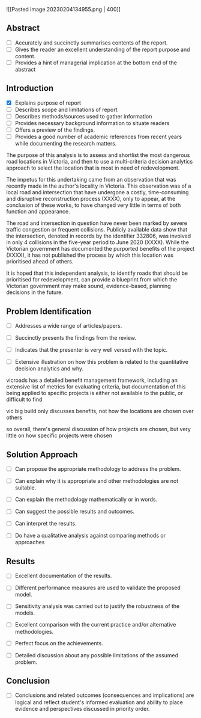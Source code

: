 ![[Pasted image 20230204134955.png | 400]]

## Abstract

- [ ] Accurately and succinctly summarises contents of the report.
- [ ] Gives the reader an excellent understanding of the report purpose and content.
- [ ] Provides a hint of managerial implication at the bottom end of the abstract

## Introduction

- [x] Explains purpose of report
- [ ] Describes scope and limitations of report
- [ ] Describes methods/sources used to gather information
- [ ] Provides necessary background information to situate readers
- [ ] Offers a preview of the findings.
- [ ] Provides a good number of academic references from recent years while documenting the research matters.

The purpose of this analysis is to assess and shortlist the most dangerous road locations in Victoria, and then to use a multi-criteria decision analytics approach to select the location that is most in need of redevelopment.

The impetus for this undertaking came from an observation that was recently made in the author's locality in Victoria. This observation was of a local road and intersection that have undergone a costly, time-consuming and disruptive reconstruction process (XXXX), only to appear, at the conclusion of these works, to have changed very little in terms of both function and appearance.

The road and intersection in question have never been marked by severe traffic congestion or frequent collisions. Publicly available data show that the intersection, denoted in records by the identifier 332806, was involved in only 4 collisions in the five-year period to June 2020 (XXXX). While the Victorian government has documented the purported benefits of the project (XXXX), it has not published the process by which this location was prioritised ahead of others. 

It is hoped that this independent analysis, to identify roads that should be prioritised for redevelopment, can provide a blueprint from which the Victorian government may make sound, evidence-based, planning decisions in the future.










## Problem Identification

- [ ] Addresses a wide range of articles/papers.
- [ ] Succinctly presents the findings from the review.
- [ ] Indicates that the presenter is very well versed with the topic. 
- [ ] Extensive illustration on how this problem is related to the quantitative decision analytics and why.



vicroads has a detailed benefit management framework, including an extensive list of metrics for evaluating criteria, but documentation of this being applied to specific projects is either not available to the public, or difficult to find

vic big build only discusses benefits, not how the locations are chosen over others

so overall, there's general discussion of how projects are chosen, but very little on how specific projects were chosen



## Solution Approach

- [ ] Can propose the appropriate methodology to address the problem.
- [ ] Can explain why it is appropriate and other methodologies are not suitable.
- [ ] Can explain the methodology mathematically or in words.

- [ ] Can suggest the possible results and outcomes.
- [ ] Can interpret the results.
- [ ] Do have a qualitative analysis against comparing methods or approaches




## Results

- [ ] Excellent documentation of the results.

- [ ] Different performance measures are used to validate the proposed model.

- [ ] Sensitivity analysis was carried out to justify the robustness of the models.

- [ ] Excellent comparison with the current practice and/or alternative methodologies.

- [ ] Perfect focus on the achievements.

- [ ] Detailed discussion about any possible limitations of the assumed problem.



## Conclusion

- [ ] Conclusions and related outcomes (consequences and implications) are logical and reflect student's informed evaluation and ability to place evidence and perspectives discussed in priority order.
